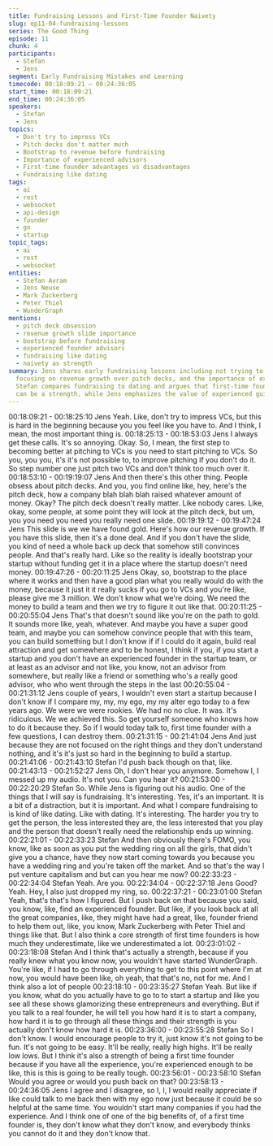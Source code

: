 ```yaml
---
title: Fundraising Lessons and First-Time Founder Naivety
slug: ep11-04-fundraising-lessons
series: The Good Thing
episode: 11
chunk: 4
participants:
  - Stefan
  - Jens
segment: Early Fundraising Mistakes and Learning
timecode: 00:18:09:21 – 00:24:36:05
start_time: 00:18:09:21
end_time: 00:24:36:05
speakers:
  - Stefan
  - Jens
topics:
  - Don't try to impress VCs
  - Pitch decks don't matter much
  - Bootstrap to revenue before fundraising
  - Importance of experienced advisors
  - First-time founder advantages vs disadvantages
  - Fundraising like dating
tags:
  - ai
  - rest
  - websocket
  - api-design
  - founder
  - go
  - startup
topic_tags:
  - ai
  - rest
  - websocket
entities:
  - Stefan Avram
  - Jens Neuse
  - Mark Zuckerberg
  - Peter Thiel
  - WunderGraph
mentions:
  - pitch deck obsession
  - revenue growth slide importance
  - bootstrap before fundraising
  - experienced founder advisors
  - fundraising like dating
  - naivety as strength
summary: Jens shares early fundraising lessons including not trying to impress VCs,
  focusing on revenue growth over pitch decks, and the importance of experienced advisors.
  Stefan compares fundraising to dating and argues that first-time founder naivety
  can be a strength, while Jens emphasizes the value of experienced guidance.
---
```


00:18:09:21 - 00:18:25:10
Jens
Yeah. Like, don't try to impress VCs, but this is hard in the beginning because you you feel like
you have to. And I think, I mean, the most important thing is.
00:18:25:13 - 00:18:53:03
Jens
I always get these calls. It's so annoying. Okay. So, I mean, the first step to becoming better at
pitching to VCs is you need to start pitching to VCs. So you, you you, it's it's not possible to, to
improve pitching if you don't do it. So step number one just pitch two VCs and don't think too
much over it.
00:18:53:10 - 00:19:19:07
Jens
And then there's this other thing. People obsess about pitch decks. And you, you find online like,
hey, here's the pitch deck, how a company blah blah blah raised whatever amount of money.
Okay? The pitch deck doesn't really matter. Like nobody cares. Like, okay, some people, at
some point they will look at the pitch deck, but um, you you need you need you really need one
slide.
00:19:19:12 - 00:19:47:24
Jens
This slide is we we have found gold. Here's how our revenue growth. If you have this slide, then
it's a done deal. And if you don't have the slide, you kind of need a whole back up deck that
somehow still convinces people. And that's really hard. Like so the reality is ideally bootstrap
your startup without funding get it in a place where the startup doesn't need money.
00:19:47:26 - 00:20:11:25
Jens
Okay, so, bootstrap to the place where it works and then have a good plan what you really
would do with the money, because it just it it really sucks if you go to VCs and you're like, please
give me 3 million. We don't know what we're doing. We need the money to build a team and
then we try to figure it out like that.
00:20:11:25 - 00:20:55:04
Jens
That's that doesn't sound like you're on the path to gold. It sounds more like, yeah, whatever.
And maybe you have a super good team, and maybe you can somehow convince people that
with this team, you can build something but I don't know if if I could do it again, build real
attraction and get somewhere and to be honest, I think if you, if you start a startup and you don't
have an experienced founder in the startup team, or at least as an advisor and not like, you
know, not an advisor from somewhere, but really like a friend or something who's a really good
advisor, who who went through the steps in the last
00:20:55:04 - 00:21:31:12
Jens
couple of years, I wouldn't even start a startup because I don't know if I compare my, my, my
ego, my my alter ego today to a few years ago. We were we were rookies. We had no no clue. It
was. It's ridiculous. We we achieved this. So get yourself someone who knows how to do it
because they. So if I would today talk to, first time founder with a few questions, I can destroy
them.
00:21:31:15 - 00:21:41:04
Jens
And just because they are not focused on the right things and they don't understand nothing,
and it's it's just so hard in the beginning to build a startup.
00:21:41:06 - 00:21:43:10
Stefan
I'd push back though on that, like.
00:21:43:13 - 00:21:52:27
Jens
Oh, I don't hear you anymore. Somehow I, I messed up my audio. It's not you. Can you hear it?
00:21:53:00 - 00:22:20:29
Stefan
So. While Jens is figuring out his audio. One of the things that I will say is fundraising. It's
interesting. Yes, it's an important. It is a bit of a distraction, but it is important. And what I
compare fundraising to is kind of like dating. Like with dating. It's interesting. The harder you try
to get the person, the less interested they are, the less interested that you play and the person
that doesn't really need the relationship ends up winning.
00:22:21:01 - 00:22:33:23
Stefan
And then obviously there's FOMO, you know, like as soon as you put the wedding ring on all the
girls, that didn't give you a chance, have they now start coming towards you because you have
a wedding ring and you're taken off the market. And so that's the way I put venture capitalism
and but can you hear me now?
00:22:33:23 - 00:22:34:04
Stefan
Yeah. Are you.
00:22:34:04 - 00:22:37:18
Jens
Good? Yeah. Hey, I also just dropped my ring, so.
00:22:37:21 - 00:23:01:00
Stefan
Yeah, that's that's how I figured. But I push back on that because you said, you know, like, find
an experienced founder. But like, if you look back at all the great companies, like, they might
have had a great, like, founder friend to help them out, like, you know, Mark Zuckerberg with
Peter Thiel and things like that. But I also think a core strength of first time founders is how
much they underestimate, like we underestimated a lot.
00:23:01:02 - 00:23:18:08
Stefan
And I think that's actually a strength, because if you really knew what you know now, you
wouldn't have started WunderGraph. You're like, if I had to go through everything to get to this
point where I'm at now, you would have been like, oh yeah, that that's no, not for me. And I think
also a lot of people
00:23:18:10 - 00:23:35:27
Stefan
Yeah. But like if you know, what do you actually have to go to to start a startup and like you see
all these shows glamorizing these entrepreneurs and everything. But if you talk to a real
founder, he will tell you how hard it is to start a company, how hard it is to go through all these
things and their strength is you actually don't know how hard it is.
00:23:36:00 - 00:23:55:28
Stefan
So I don't know. I would encourage people to try it, just know it's not going to be fun. It's not
going to be easy. It'll be really, really high highs. It'll be really low lows. But I think it's also a
strength of being a first time founder because if you have all the experience, you're experienced
enough to be like, this is this is going to be really tough.
00:23:56:01 - 00:23:58:10
Stefan
Would you agree or would you push back on that?
00:23:58:13 - 00:24:36:05
Jens
I agree and I disagree, so I, I, I would really appreciate if like could talk to me back then with my
ego now just because it could be so helpful at the same time. You wouldn't start many
companies if you had the experience. And I think one of one of the big benefits of, of a first time
founder is, they don't know what they don't know, and everybody thinks you cannot do it and
they don't know that.